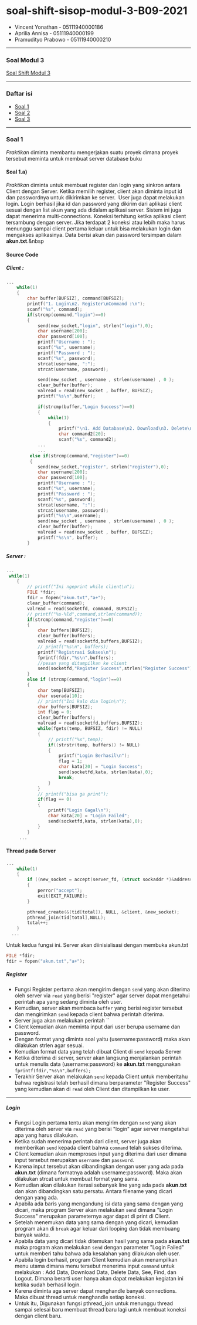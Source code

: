 # soal-shift-sisop-modul-3-B09-2021


* Vincent Yonathan    - 05111940000186
* Aprilia Annisa      - 05111940000199
* Pramudityo Prabowo  - 05111940000210
---
### Soal Modul 3
[Soal Shift Modul 3](docs.google.com/document/d/1ud1JyncoSDAo5hA03wPvjn7QBHPUeUG1eBJ8ETtq2dQ/edit)

---

### Daftar isi
* [Soal 1](#soal-1)
* [Soal 2](#soal-2)
* [Soal 3](#soal-3)

---
### Soal 1
*Praktikan* diminta membantu mengerjakan suatu proyek dimana proyek tersebut meminta untuk membuat server database buku
#### Soal 1.a)
*Praktikan* diminta untuk membuat register dan login yang sinkron antara Client dengan Server. Ketika memilih register, client akan diminta input id dan passwordnya untuk dikirimkan ke server.&nbsp; 
User juga dapat melakukan login. Login berhasil jika id dan password yang dikirim dari aplikasi client sesuai dengan list akun yang ada didalam aplikasi server. Sistem ini juga dapat menerima multi-connections. Koneksi terhitung ketika aplikasi client tersambung dengan server. Jika terdapat 2 koneksi atau lebih maka harus menunggu sampai client pertama keluar untuk bisa melakukan login dan mengakses aplikasinya. Data berisi akun dan password tersimpan dalam **akun.txt**.&nbsp

#### Source Code
##### Client :
```c
...
    while(1)
    {
        char buffer[BUFSIZ], command[BUFSIZ];
        printf("1. Login\n2. Register\nCommand :\n");
        scanf("%s", command);
        if(strcmp(command,"login")==0)
        {
            send(new_socket,"login", strlen("login"),0);
            char username[200];
            char password[100];
            printf("Username : ");
            scanf("%s", username);
            printf("Password : ");
            scanf("%s", password);
            strcat(username, ":");
            strcat(username, password);

            send(new_socket , username , strlen(username) , 0 );
            clear_buffer(buffer);
            valread = read(new_socket , buffer, BUFSIZ);
            printf("%s\n",buffer);

            if(strcmp(buffer,"Login Success")==0)
            {
                while(1)
                {
                    printf("\n1. Add Database\n2. Download\n3. Delete\n4. See\n5. Find\n6. Logout\nCommand : ");
                    char command2[20];
                    scanf("%s", command2);
            ...
            ...
         else if(strcmp(command,"register")==0)
         {
            send(new_socket,"register", strlen("register"),0);
            char username[200];
            char password[100];
            printf("Username : ");
            scanf("%s", username);
            printf("Password : ");
            scanf("%s", password);
            strcat(username, ":");
            strcat(username, password);
            printf("%s\n",username);
            send(new_socket , username , strlen(username) , 0 );
            clear_buffer(buffer);
            valread = read(new_socket , buffer, BUFSIZ);
            printf("%s\n", buffer);
        }
```
##### Server :
```c
...
 while(1)
    {    
        // printf("Ini ngeprint while client\n");
        FILE *fdir;
        fdir = fopen("akun.txt","a+");    
        clear_buffer(command);
        valread = read(socketfd, command, BUFSIZ);
        // printf("%s-%ld",command,strlen(command));
        if(strcmp(command,"register")==0)
        { 
            char buffers[BUFSIZ];
            clear_buffer(buffers);
            valread = read(socketfd,buffers,BUFSIZ);
            // printf("%s\n", buffers);
            printf("Registrasi Sukses\n"); 
            fprintf(fdir,"%s\n",buffers);
            //pesan yang ditampilkan ke client
            send(socketfd,"Register Success",strlen("Register Success"),0);
        }
        else if (strcmp(command,"login")==0)
        {
            char temp[BUFSIZ];
            char userada[10];
            // printf("Ini kalo dia login\n");  
            char buffers[BUFSIZ];
            int flag = 0;
            clear_buffer(buffers);
            valread = read(socketfd,buffers,BUFSIZ);
            while(fgets(temp, BUFSIZ, fdir) != NULL) 
            {
                // printf("%s",temp);
                if((strstr(temp, buffers)) != NULL) 
                {
                    printf("Login Berhasil\n");
                    flag = 1;
                    char kata[20] = "Login Success";
                    send(socketfd,kata, strlen(kata),0);
                    break;
                }                
            }
            // printf("bisa ga print");
            if(flag == 0)
            {
                printf("Login Gagal\n");
                char kata[20] = "Login Failed";
                send(socketfd,kata, strlen(kata),0);
            }
        }
     ...
```

#### Thread pada Server 
```c
...
    while(1)
    {
        if ((new_socket = accept(server_fd, (struct sockaddr *)&address, (socklen_t*)&addrlen))<0) 
        {
            perror("accept");
            exit(EXIT_FAILURE);
        }

        pthread_create(&(tid[total]), NULL, &client, &new_socket);
        pthread_join(tid[total],NULL);
        total++;   
    }
  ...
```
Untuk kedua fungsi ini. Server akan diinisialisasi dengan membuka akun.txt
```c
FILE *fdir;
fdir = fopen("akun.txt","a+"); 
```
##### Register
- Fungsi Register pertama akan mengirim dengan `send` yang akan diterima oleh server via `read` yang berisi "register" agar server dapat mengetahui perintah apa yang sedang diminta oleh user.
- Kemudian, server akan membaca `buffer` yang berisi register tersebut dan mengirimkan `send` kepada client bahwa perintah diterima.
- Server juga akan melakukan perintah ``
- Client kemudian akan meminta input dari user berupa username dan password. 
- Dengan format yang diminta soal yaitu (username:password) maka akan dilakukan strlen agar sesuai.
- Kemudian format data yang telah dibuat Client di `send` kepada Server
- Ketika diterima di server, server akan langsung menjalankan perintah untuk menulis data (username:password) ke **akun.txt** menggunakan `fprintf(fdir,"%s\n",buffers);`
- Terakhir Server akan melakukan `send` kepada Client untuk memberitahu bahwa registrasi telah berhasil dimana berparameter "Register Success" yang kemudian akan di `read` oleh Client dan ditampilkan ke user.
---
##### Login 
- Fungsi Login pertama tentu akan mengirim dengan `send` yang akan diterima oleh server via `read` yang berisi "login" agar server mengetahui apa yang harus dilakukan.
- Ketika sudah menerima perintah dari client, server juga akan memberikan `send` kepada client bahwa `command` telah sukses diterima.
- Client kemudian akan memproses input yang diterima dari user dimana input tersebut merupakan `username` dan `password`.
- Karena input tersebut akan dibandingkan dengan user yang ada pada **akun.txt** (dimana formatnya adalah username:password). Maka akan dilakukan strcat untuk membuat format yang sama.
- Kemudian akan dilakukan iterasi sebanyak line yang ada pada **akun.txt** dan akan dibandingkan satu persatu. Antara filename yang dicari dengan yang ada.
- Apabila ada baris yang mengandung isi data yang sama dengan yang dicari, maka program Server akan melakukan `send` dimana "Login Success" merupakan parameternya agar dapat di print di Client.
- Setelah menemukan data yang sama dengan yang dicari, kemudian program akan di `break` agar keluar dari looping dan tidak membuang banyak waktu.
- Apabila data yang dicari tidak ditemukan hasil yang sama pada **akun.txt** maka program akan melakukan `send` dengan parameter "Login Failed" untuk memberi tahu bahwa ada kesalahan yang dilakukan oleh user.
- Apabila login berhasil, program Client kemudian akan menampilkan menu utama dimana menu tersebut menerima input `command` untuk melakukan : Add Data, Download Data, Delete Data, See, Find, dan Logout.
Dimana berarti user hanya akan dapat melakukan kegiatan ini ketika sudah berhasil login.
- Karena diminta aga server dapat menghandle banyak connections. Maka dibuat thread untuk menghandle setiap koneksi. 
- Untuk itu, Digunakan fungsi pthread_join untuk menunggu thread sampai selesai baru membuat thread baru lagi untuk membuat koneksi dengan client baru.

